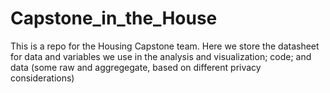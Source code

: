 ﻿# Capstone_in_the_House
This is a repo for the Housing Capstone team. 
Here we store the datasheet for data and variables we use in the analysis and visualization; code; and data (some raw and aggregegate, based on different privacy considerations)
